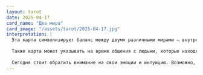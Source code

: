 ```yaml
---
layout: tarot
date: 2025-04-17
card_name: "Два мира"
card_image: "/assets/tarot/2025-04-17.jpg"
interpretation: |
  Эта карта символизирует баланс между двумя различными мирами — внутренним и внешним, духовным и материальным. Она напоминает о важности гармонии и взаимодействия между этими аспектами жизни. Сегодня вы можете ощутить необходимость найти компромисс между своими желаниями и обязанностями, между мечтами и реальностью. Возможно, вам предстоит сделать выбор, который повлияет на вашу жизнь в ближайшем будущем.
  
  Также карта может указывать на время общения с людьми, которые находятся на разных этапах своего жизненного пути. Это может быть отличная возможность для обмена опытом и идеями, которые помогут вам лучше понять свою собственную ситуацию. Будьте открыты к новым мнениям и не бойтесь делиться своими мыслями — это может привести к интересным открытиям.
  
  Сегодня стоит обратить внимание на свои эмоции и интуицию. Возможно, вы почувствуете внутренние противоречия или неуверенность. Постарайтесь найти время для саморазмышлений, чтобы разобраться в своих чувствах и желаниях. Это поможет вам лучше понять, какой путь выбрать и как действовать дальше.
---
```

